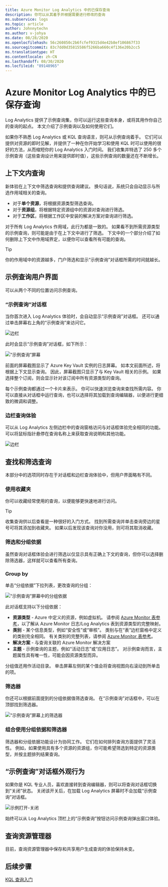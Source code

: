 ```yaml
---
title: Azure Monitor Log Analytics 中的已保存查询
description: 你可以从其着手并根据需要进行修改的查询
ms.subservice: logs
ms.topic: article
author: Johnnytechn
ms.author: v-johya
ms.date: 08/28/2020
ms.openlocfilehash: 56c260850c2b6fcfef9315d4e42b8ef106867f33
ms.sourcegitcommit: 83c7dd0d35815586f5266ba660c4f136e20b2cc5
ms.translationtype: HT
ms.contentlocale: zh-CN
ms.lasthandoff: 08/30/2020
ms.locfileid: "89148965"
---
```

# <a name="saved-queries-in-azure-monitor-log-analytics"></a>Azure Monitor Log Analytics 中的已保存查询

Log Analytics 提供了示例查询集，你可以运行这些查询本身，或将其用作你自己的查询的起点。 本文介绍了示例查询以及如何使用它们。

如果你不熟悉 Log Analytics 或 KQL 查询语言，则可从示例查询着手。 它们可以提供对资源的即时见解，并提供了一种在你开始学习和使用 KQL 时可以使用的很好的方法，从而缩短你的 Log Analytics 入门时间。 我们收集并特选了 250 多个示例查询（这些查询设计用来提供即时值），这些示例查询的数量还在不断增长。

## <a name="in-context-queries"></a>上下文内查询

新体验在上下文中筛选查询和提供查询建议。 换句话说，系统只会自动显示与所选作用域相关的查询。

- 对于**单个资源**，将根据资源类型筛选查询。
- 对于**资源组**，将根据特定资源组中的资源对查询进行筛选。
- 对于**工作区**，将根据工作区中安装的解决方案对查询进行筛选。

对于所有 Log Analytics 作用域，此行为都是一致的。 如果看不到所需资源类型的示例查询，则可能是由于在上下文中进行了筛选。 下文中的一个部分介绍了如何删除上下文中作用域界定，以便你可以查看所有可能的查询。

> [!TIP]
> 你的作用域中的资源越多，门户筛选和显示“示例查询”对话框所需的时间就越长。

## <a name="example-query-user-interface"></a>示例查询用户界面

可以从两个不同的位置访问示例查询。

### <a name="example-query-dialog"></a>“示例查询”对话框

当你首次进入 Log Analytics 体验时，会自动显示“示例查询”对话框。  还可以通过单击屏幕右上角的“示例查询”来访问它。

![边栏](./media/saved-queries/sidebar-2.png)

此时会显示“示例查询”对话框，如下所示：  

![“示例查询”屏幕](./media/saved-queries/example-query-start.png)

前面的屏幕截图显示了 Azure Key Vault 实例的日志屏幕。 如本文前面所述，将根据上下文显示查询。  因此，屏幕截图只显示了与 Key Vault 相关的示例。 如果选择整个订阅，则会显示针对该订阅中所有资源类型的查询。  

每个示例查询都通过一个卡片来表示。 你可以快速浏览查询来查找所需内容。 你可以直接从对话框中运行查询，也可以选择将其加载到查询编辑器，以便进行更细致的微调和调整。

### <a name="sidebar-query-experience"></a>边栏查询体验

可以从 Log Analytics 左侧边栏中的查询窗格访问与对话框体验完全相同的功能。 可以将鼠标指针悬停在查询名称上来获取查询说明和其他功能。

![边栏](./media/saved-queries/sidebar-3.png)

## <a name="finding-and-filtering-queries"></a>查找和筛选查询

本部分中的选项同时存在于对话框和边栏查询体验中，但用户界面略有不同。  

### <a name="use-favorites"></a>使用收藏夹

你可以收藏经常使用的查询，以便能够更快速地进行访问。

> [!TIP]
> 收集查询供以后查看是一种很好的入门方式。 找到所需查询并单击查询旁边的星号可将其添加到收藏夹。 如果以后发现该查询对你没用，则可将其取消收藏。  

### <a name="filtering-and-group-by"></a>筛选和分组依据

虽然查询对话框体验会进行筛选以仅显示具有正确上下文的查询，但你可以选择删除筛选器，这样就可以查看所有查询。

### <a name="group-by"></a>Group by

单击“分组依据”下拉列表，更改查询的分组：

![“示例查询”屏幕中的分组依据](./media/saved-queries/example-query-groupby.png)

此对话框支持以下分组依据：

- **资源类型** - Azure 中定义的资源，例如虚拟机。 请参阅 [Azure Monitor 表参考](https://docs.microsoft.com/azure/azure-monitor/reference/tables/tables-resourcetype)，以了解从 Azure Monitor 日志/Log Analytics 表到资源类型的完整映射。  
- **类别** - 某个信息类型，例如“安全性”或“审核”。 类别与在“表”边栏窗格中定义的类别完全相同。 有关类别的完整列表，请参阅 [Azure Monitor 表参考](https://docs.microsoft.com/azure/azure-monitor/reference/tables/tables-category)。  
- **解决方案** - 与查询关联的 Azure Monitor 解决方案
- **主题** - 示例查询的主题，例如“活动日志”或“应用日志”。 对示例查询而言，主题属性具有唯一性，可能会因资源类型而异。

分组值还用作活动目录。 单击屏幕左侧的某个值会将查询视图向右滚动到所单击的项。

### <a name="filter"></a>筛选器

你还可以根据前面提到的分组依据值筛选查询。 在“示例查询”对话框中，可以在顶部找到筛选器。

![“示例查询”屏幕上的筛选器](./media/saved-queries/example-query-filter.png)

### <a name="combining-group-by-and-filter"></a>组合使用分组依据和筛选器

筛选器和分组依据功能设计为协同工作。 它们在如何排列查询方面提供了灵活性。 例如，如果使用具有多个资源的资源组，你可能希望筛选到特定的资源类型，并按主题排列结果查询。

## <a name="sample-query-dialog-appearance-behavior"></a>“示例查询”对话框外观行为

如果你是 KQL 专业人员，喜欢直接转到查询编辑器，则可以将查询对话框切换到“关闭”状态。 关闭该开关后，在加载 Log Analytics 屏幕时不会加载“示例查询”对话框。

![示例打开-关闭](./media/saved-queries/examples-on-off.png)

始终可以从 Log Analytics 顶栏上的“示例查询”按钮访问示例查询弹出窗口体验。

## <a name="query-explorer"></a>查询资源管理器

目前，查询资源管理器中保存和共享用户生成查询的体验保持未变。

## <a name="next-steps"></a>后续步骤

[KQL 查询入门](get-started-queries.md)


